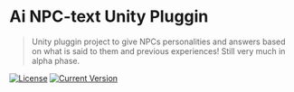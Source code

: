# Ai NPC-text Unity Pluggin
>Unity pluggin project to give NPCs personalities and answers based on what is said to them and previous experiences! Still very much in alpha phase.

[![License](https://img.shields.io/badge/license-MIT-blue.svg)](LICENSE)
[![Current Version](https://img.shields.io/badge/version-1.0.1-green.svg)](https://github.com/yourusername/projectname)
